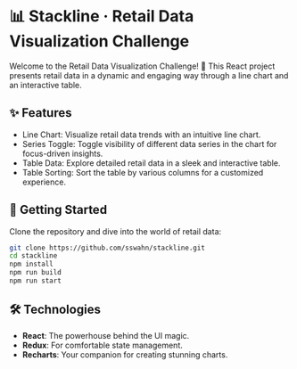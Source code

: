 # 📊 Stackline · Retail Data Visualization Challenge

Welcome to the Retail Data Visualization Challenge! 🚀 This React project presents retail data in a dynamic and engaging way through a line chart and an interactive table.

## ✨ Features
- Line Chart: Visualize retail data trends with an intuitive line chart.
- Series Toggle: Toggle visibility of different data series in the chart for focus-driven insights.
- Table Data: Explore detailed retail data in a sleek and interactive table.
- Table Sorting: Sort the table by various columns for a customized experience.

## 🚀 Getting Started
Clone the repository and dive into the world of retail data:

```bash
git clone https://github.com/sswahn/stackline.git
cd stackline
npm install
npm run build
npm run start
```

## 🛠️ Technologies
- **React**: The powerhouse behind the UI magic.
- **Redux**: For comfortable state management.
- **Recharts**: Your companion for creating stunning charts.
